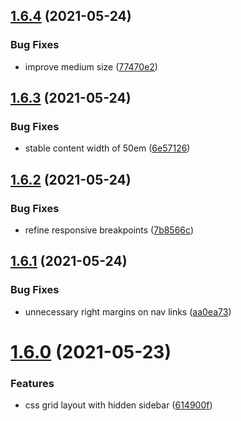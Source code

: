 ## [1.6.4](https://github.com/dds/bosabosa.org/compare/v1.6.3...v1.6.4) (2021-05-24)


### Bug Fixes

* improve medium size ([77470e2](https://github.com/dds/bosabosa.org/commit/77470e2d70643297e90933e34b065bea32248d78))



## [1.6.3](https://github.com/dds/bosabosa.org/compare/v1.6.2...v1.6.3) (2021-05-24)


### Bug Fixes

* stable content width of 50em ([6e57126](https://github.com/dds/bosabosa.org/commit/6e57126d48ed734d1c8953d93e55dafdf9f9cfcb))



## [1.6.2](https://github.com/dds/bosabosa.org/compare/v1.6.1...v1.6.2) (2021-05-24)


### Bug Fixes

* refine responsive breakpoints ([7b8566c](https://github.com/dds/bosabosa.org/commit/7b8566c2158cd52d17c9fde348c9e70da58b5b4b))



## [1.6.1](https://github.com/dds/bosabosa.org/compare/v1.6.0...v1.6.1) (2021-05-24)


### Bug Fixes

* unnecessary right margins on nav links ([aa0ea73](https://github.com/dds/bosabosa.org/commit/aa0ea7375427489921efc62ef0b6e9d4012f9198))



# [1.6.0](https://github.com/dds/bosabosa.org/compare/v1.5.19...v1.6.0) (2021-05-23)


### Features

* css grid layout with hidden sidebar ([614900f](https://github.com/dds/bosabosa.org/commit/614900f458afabfe937cf62f78e26fc8ca29c672))



